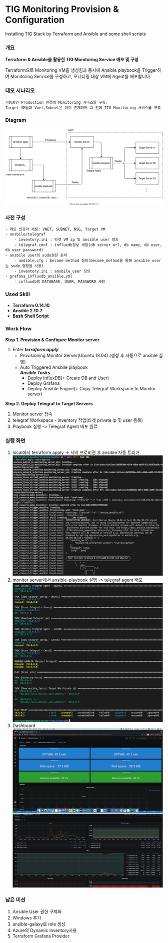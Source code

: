 # TIG Monitoring Provision & Configuration
Installing TIG Stack by Terraform and Ansible and some shell scripts
### 개요
**Terraform & Ansible을 활용한 TIG Monitoring Service 배포 및 구성**
<p>Terraform으로 Monitoring VM을 생성힘과 동시에 Ansible playbook을 Trigger하여 Monitoring Service를 구성하고, 모니터링 대상 VM에 Agent를 배포합니다.</p>

### 데모 시나리오
```
기동중인 Production 환경에 Monitoring 서비스를 구축,
Target VM들과 Vnet,Subnet은 이미 존재하며 그 안에 TIG Monitoring 서비스를 구축
```

### Diagram
![archi](./images/tig.svg)

### 사전 구성
    - 데모 인프라 세팅: VNET, SUBNET, NSG, Target VM
    - ansbile/telegraf
        - inventory.ini : 타겟 VM ip 및 ansible user 정의
        - telegraf.conf : influxdb정보 세팅(db server url, db name, db user, db user password)
    - ansbile user의 sudo권한 준비
        - andible.cfg : become method 정의(become_method을 통해 ansible user는 sudo 명령을 사용)
        - inventory.ini : ansbile_user 정의
    - grafana_influxdb_ansible.yml
        - influxdb의 DATABASE, USER, PASSWORD 세팅

### Used Skill
- **Terraform 0.14.10**
- **Ansible 2.10.7**
- **Bash Shell Script**

### Work Flow
**Step 1. Provision & Configure Monitor server**
1. Enter ***terraform apply***
    - Provisioning Monitor Server(Ubuntu 18.04) (생성 후 자동으로 ansible 실행)
    - Auto Triggered Ansbile playbook<br>
        ***Ansible Tasks***
        - Deploy InfluxDB(+ Create DB and User)
        - Deploy Grafana
        - Deploy Ansible Engine(+ Copy Telegraf Workspace to Monitor server)

**Step 2. Deploy Telegraf to Target Servers** 
1. Monitor server 접속
2. telegraf Workspace - inventory 작업(타겟 private ip 및 user 등록)
3. Playbook 실행 -> Telegraf Agent 배포 완료

### 실행 화면
1. local에서 terraform apply -> 서버 프로비젼 후 ansible 자동 트리거
![autotrigger](./images/AutoTriggering.png)
2. monitor server에서 ansible-playbook 실행 -> telegraf agent 배포
![deploy_telegraf](./images/deploy_telegraf.png)
3. Dashboard
![dashboard](./images/dashboard.png)
![dashboard2](./images/dashboard2.png)

### 남은 미션
1. Ansible User 권한 구체화
2. Windows 추가
3. ansible-galaxy로 role 생성
4. Azure의 Dynamic Inventory사용 
5. Terraform Grafana Provider